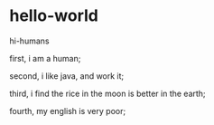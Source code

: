 # hello-world

hi-humans

first, i am a human;

second, i like java, and work it;

third, i find the rice in the moon is better in the earth;

fourth, my english is very poor;
